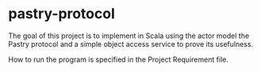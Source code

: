 pastry-protocol
===============

The goal of this project is to implement in Scala using the actor model the Pastry protocol and a simple object access service to prove its usefulness.

How to run the program is specified in the Project Requirement file.